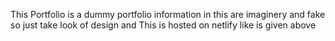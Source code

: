 This Portfolio  is a dummy  portfolio information in this are imaginery and fake so just take look of design and This is hosted on netlify like is given above 
